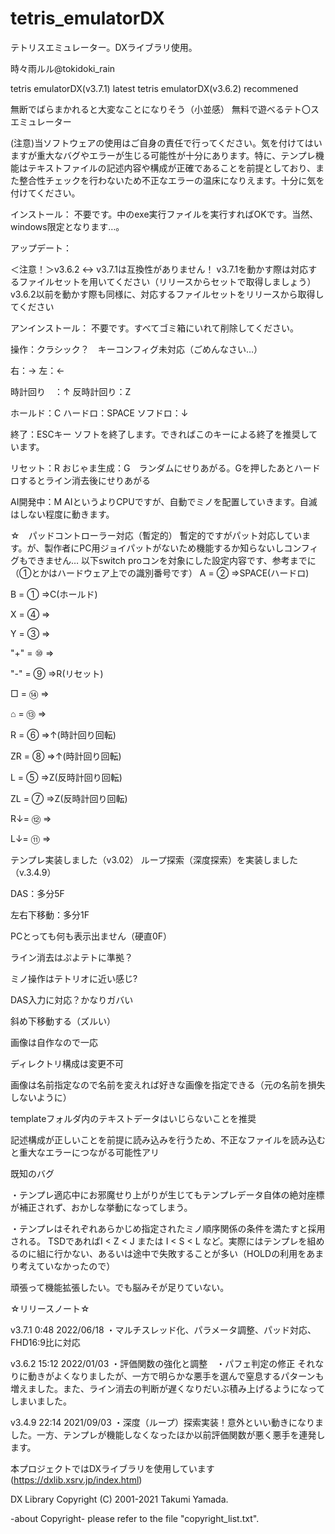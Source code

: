 # tetris_emulatorDX
テトリスエミュレーター。DXライブラリ使用。

時々雨ルル@tokidoki_rain

tetris emulatorDX(v3.7.1) latest
tetris emulatorDX(v3.6.2) recommened


無断でばらまかれると大変なことになりそう（小並感）
無料で遊べるテト〇スエミュレーター

(注意)当ソフトウェアの使用はご自身の責任で行ってください。気を付けてはいますが重大なバグやエラーが生じる可能性が十分にあります。特に、テンプレ機能はテキストファイルの記述内容や構成が正確であることを前提としており、また整合性チェックを行わないため不正なエラーの温床になりえます。十分に気を付けてください。

インストール： 
不要です。中のexe実行ファイルを実行すればOKです。当然、windows限定となります…。

アップデート：

＜注意！＞v3.6.2 <-> v3.7.1は互換性がありません！
v3.7.1を動かす際は対応するファイルセットを用いてください（リリースからセットで取得しましょう）
v3.6.2以前を動かす際も同様に、対応するファイルセットをリリースから取得してください

アンインストール： 
不要です。すべてゴミ箱にいれて削除してください。


操作：クラシック？　キーコンフィグ未対応（ごめんなさい…） 

右：→ 
左：←

時計回り　：↑ 
反時計回り：Z

ホールド：C 
ハードロ：SPACE 
ソフドロ：↓

終了：ESCキー 
ソフトを終了します。できればこのキーによる終了を推奨しています。

リセット：R 
おじゃま生成：G　ランダムにせりあがる。Gを押したあとハードロするとライン消去後にせりあがる

AI開発中：M 
AIというよりCPUですが、自動でミノを配置していきます。自滅はしない程度に動きます。

☆　パッドコントローラー対応（暫定的）
暫定的ですがパット対応しています。が、製作者にPC用ジョイパットがないため機能するか知らないしコンフィグもできません…
以下switch proコンを対象にした設定内容です、参考までに（①とかはハードウェア上での識別番号です）
 A  = ② =>SPACE(ハードロ)
 
 B  = ① =>C(ホールド)
 
 X  = ④ =>
 
 Y  = ③ =>
 
 "+"  = ⑩ =>
 
 "-"  = ⑨ =>R(リセット)
 
 □ = ⑭ =>
 
 ⌂  = ⑬ =>
 
 R  = ⑥ =>↑(時計回り回転)
 
 ZR = ⑧ =>↑(時計回り回転)
 
 L  = ⑤ =>Z(反時計回り回転)
 
 ZL = ⑦ =>Z(反時計回り回転)
 
 R↓= ⑫ =>
 
 L↓= ⑪ =>

テンプレ実装しました（v3.02）
ループ探索（深度探索）を実装しました（v.3.4.9）


DAS：多分5F 

左右下移動：多分1F

PCとっても何も表示出ません（硬直0F） 

ライン消去はぷよテトに準拠？ 

ミノ操作はテトリオに近い感じ? 

DAS入力に対応？かなりガバい 

斜め下移動する（ズルい）

画像は自作なので一応

ディレクトリ構成は変更不可

画像は名前指定なので名前を変えれば好きな画像を指定できる（元の名前を損失しないように）

templateフォルダ内のテキストデータはいじらないことを推奨

記述構成が正しいことを前提に読み込みを行うため、不正なファイルを読み込むと重大なエラーにつながる可能性アリ


既知のバグ

・テンプレ適応中にお邪魔せり上がりが生じてもテンプレデータ自体の絶対座標が補正されず、おかしな挙動になってしまう。

・テンプレはそれぞれあらかじめ指定されたミノ順序関係の条件を満たすと採用される。
TSDであればI < Z < J または I < S < L など。実際にはテンプレを組めるのに組に行かない、あるいは途中で失敗することが多い（HOLDの利用をあまり考えていなかったので）

頑張って機能拡張したい。でも脳みそが足りていない。

☆リリースノート☆

v3.7.1 0:48 2022/06/18 ・マルチスレッド化、パラメータ調整、パッド対応、FHD16:9比に対応

v3.6.2 15:12 2022/01/03 ・評価関数の強化と調整　・パフェ判定の修正
それなりに動きがよくなりましたが、一方で明らかな悪手を選んで窒息するパターンも増えました。また、ライン消去の判断が遅くなりだいぶ積み上げるようになってしまいました。

v3.4.9 22:14 2021/09/03
・深度（ループ）探索実装！意外といい動きになりました。一方、テンプレが機能しなくなったほか以前評価関数が悪く悪手を連発します。



本プロジェクトではDXライブラリを使用しています(https://dxlib.xsrv.jp/index.html)

DX Library Copyright (C) 2001-2021 Takumi Yamada.

-about Copyright-
please refer to the file "copyright_list.txt".
